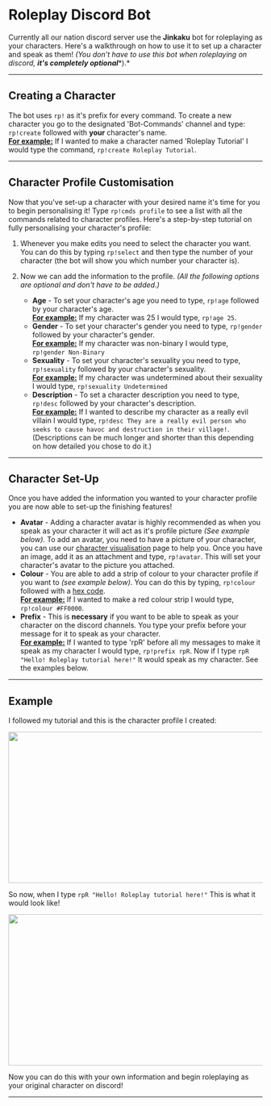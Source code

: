 # Roleplay Discord Bot

Currently all our nation discord server use the **Jinkaku** bot for roleplaying as your characters. Here's a walkthrough on how to use it to set up a character and speak as them! *(You don't have to use this bot when roleplaying on discord,* ***it's completely optional****).*
* * *

## Creating a Character

The bot uses `rp!` as it's prefix for every command. To create a new character you go to the designated 'Bot-Commands' channel and type: `rp!create` followed with **your** character's name.<br><ins>**For example:**</ins> If I wanted to make a character named 'Roleplay Tutorial' I would type the command, `rp!create Roleplay Tutorial`.
* * *

## Character Profile Customisation

Now that you've set-up a character with your desired name it's time for you to begin personalising it! Type `rp!cmds profile` to see a list with all the commands related to character profiles. Here's a step-by-step tutorial on fully personalising your character's profile:

1. Whenever you make edits you need to select the character you want. You can do this by typing `rp!select` and then type the number of your character (the bot will show you which number your character is).

2. Now we can add the information to the profile. *(All the following options are optional and don't have to be added.)*

    - **Age** - To set your character's age you need to type, `rp!age` followed by your character's age.<br><ins>**For example:**</ins> If my character was 25 I would type, `rp!age 25`.
    - **Gender** - To set your character's gender you need to type, `rp!gender` followed by your character's gender.<br><ins>**For example:**</ins> If my character was non-binary I would type, `rp!gender Non-Binary`
    - **Sexuality** - To set your character's sexuality you need to type, `rp!sexuality` followed by your character's sexuality.<br><ins>**For example:**</ins> If my character was undetermined about their sexuality I would type, `rp!sexuality Undetermined`
    - **Description** - To set a character description you need to type, `rp!desc` followed by your character's description.<br><ins>**For example:**</ins> If I wanted to describe my character as a really evil villain I would type, `rp!desc They are a really evil person who seeks to cause havoc and destruction in their village!`. (Descriptions can be much longer and shorter than this depending on how detailed you chose to do it.)
* * *

## Character Set-Up

Once you have added the information you wanted to your character profile you are now able to set-up the finishing features!

- **Avatar** - Adding a character avatar is highly recommended as when you speak as your character it will act as it's profile picture *(See example below)*. To add an avatar, you need to have a picture of your character, you can use our <a href="https://www.rokucraft.com/forum/m/24336306/viewthread/33082915-character-visualization" target="_blank">character visualisation</a> page to help you. Once you have an image, add it as an attachment and type, `rp!avatar`. This will set your character's avatar to the picture you attached.
- **Colour** - You are able to add a strip of colour to your character profile if you want to *(see example below)*. You can do this by typing, `rp!colour` followed with a <a href="https://htmlcolorcodes.com/color-picker/" target="_blank">hex code</a>.<br><ins>**For example:**</ins> If I wanted to make a red colour strip I would type, `rp!colour #FF0000`.
- **Prefix** - This is **necessary** if you want to be able to speak as your character on the discord channels. You type your prefix before your message for it to speak as your character.<br><ins>**For example:**</ins> If I wanted to type 'rpR' before all my messages to make it speak as my character I would type, `rp!prefix rpR`. Now if I type `rpR "Hello! Roleplay tutorial here!"` It would speak as my character. See the examples below.
* * *

## Example

I followed my tutorial and this is the character profile I created:

<p align=center><img src="https://s3.amazonaws.com/files.enjin.com/765924/modules/forum/attachments/Screenshot+2021-02-20+at+13.58.35_1613829545.png"
     width="600"
     height="300"></p>

So now, when I type `rpR "Hello! Roleplay tutorial here!"` This is what it would look like!

<p align=center><img src="https://s3.amazonaws.com/files.enjin.com/765924/modules/forum/attachments/Screenshot+2021-02-20+at+13.58.48_1613829550.png"
     width="600"
     height="300"></p>

Now you can do this with your own information and begin roleplaying as your original character on discord!
* * *